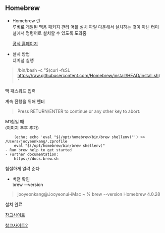 ## Homebrew

* Homebrew 란  
루비로 개발된 맥용 패키지 관리 어플
설치 파일 다운해서 설치하는 것이 아닌
터미널에서 명령어로 설치할 수 있도록 도와줌

    [공식 홈페이지](https://brew.sh/index_ko)

* 설치 방법  
터미널 실행  
> /bin/bash -c "$(curl -fsSL https://raw.githubusercontent.com/Homebrew/install/HEAD/install.sh)"

맥 패스워드 입력

계속 진행을 위해 엔터
> Press RETURN/ENTER to continue or any other key to abort:

M1칩일 때  
(이미지 추후 추가)
``` ==> Next steps: - Run these two commands in your terminal to add Homebrew to your PATH:
    (echo; echo 'eval "$(/opt/homebrew/bin/brew shellenv)"') >> /Users/jooyeonkang/.zprofile
    eval "$(/opt/homebrew/bin/brew shellenv)"
- Run brew help to get started
- Further documentation:
    https://docs.brew.sh
```

침절하게 알려 준다 

* 버전 확인  
brew --version
>jooyeonkang@Jooyeonui-iMac ~ % brew --version
Homebrew 4.0.28

설치 완료  

[참고사이트](https://whalec.io/mac/mac-homebrew-%EC%84%A4%EC%B9%98-%EB%B0%8F-%EC%82%AC%EC%9A%A9-%EB%B0%A9%EB%B2%95/)

[참고사이트2](https://eunhee-programming.tistory.com/259)